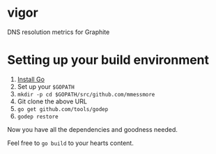 # vigor
DNS resolution metrics for Graphite


# Setting up your build environment

1. [Install Go](https://golang.org/doc/install)
2. Set up your `$GOPATH`
3. `mkdir -p cd $GOPATH/src/github.com/mmessmore`
4. Git clone the above URL
5. `go get github.com/tools/godep`
6. `godep restore`

Now you have all the dependencies and goodness needed.

Feel free to `go build` to your hearts content.
